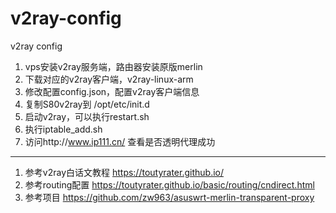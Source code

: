 # v2ray-config
v2ray config

1. vps安装v2ray服务端，路由器安装原版merlin
2. 下载对应的v2ray客户端，v2ray-linux-arm
3. 修改配置config.json，配置v2ray客户端信息
4. 复制S80v2ray到 /opt/etc/init.d
5. 启动v2ray，可以执行restart.sh
6. 执行iptable_add.sh
7. 访问http://www.ip111.cn/ 查看是否透明代理成功




------
1. 参考v2ray白话文教程 https://toutyrater.github.io/
2. 参考routing配置 https://toutyrater.github.io/basic/routing/cndirect.html
3. 参考项目 https://github.com/zw963/asuswrt-merlin-transparent-proxy
